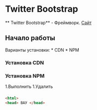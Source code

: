 # Twitter Bootstrap
** Twitter Bootstrap** - Фреймворк. [Сайт](https://getbootstrap.com)

## Начало работы
Варианты установки:
	* CDN
	* NPM
### Установка CDN

### Установка NPM 
1.Выполнить
1.Удалить

###
```html
<html>
<head> ВАУ </head>
 
```




